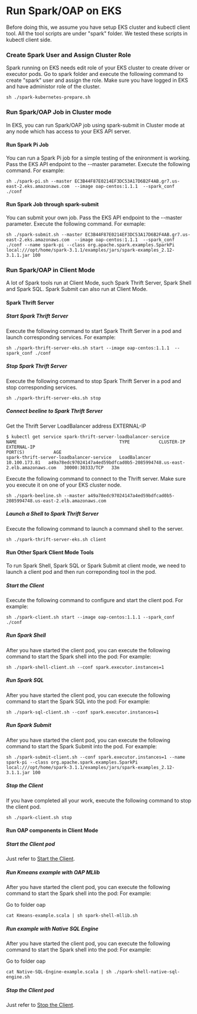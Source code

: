  # Run Spark/OAP on EKS
Before doing this, we assume you have setup EKS cluster and kubectl client tool. All the tool scripts are under "spark" folder. 
We tested these scripts in kubectl client side. 

### Create Spark User and Assign Cluster Role
Spark running on EKS needs edit role of your EKS cluster to create driver or executor pods. 
Go to spark folder and execute the following command to create "spark" user and assign the role. Make sure you have logged in EKS and have administor role of the cluster.
``` 
sh ./spark-kubernetes-prepare.sh
``` 

### Run Spark/OAP Job in Cluster mode
In EKS, you can run Spark/OAP job using spark-submit in Cluster mode at any node which has access to your EKS API server.

#### Run Spark Pi Job
You can run a Spark Pi job for a simple testing of the enironment is working. Pass the EKS API endpoint to the --master parameter. Execute the following command.
For example:
``` 
sh ./spark-pi.sh --master EC3B44F87E0214EF3DC53A17D6B2F4AB.gr7.us-east-2.eks.amazonaws.com  --image oap-centos:1.1.1  --spark_conf ./conf
``` 
#### Run Spark Job through spark-submit
You can submit your own job. Pass the EKS API endpoint to the --master parameter. Execute the following command.
For exmaple:
``` 
sh ./spark-submit.sh --master EC3B44F87E0214EF3DC53A17D6B2F4AB.gr7.us-east-2.eks.amazonaws.com  --image oap-centos:1.1.1  --spark_conf ./conf --name spark-pi --class org.apache.spark.examples.SparkPi  local:///opt/home/spark-3.1.1/examples/jars/spark-examples_2.12-3.1.1.jar 100
``` 

### Run Spark/OAP in Client Mode
A lot of Spark tools run at Client Mode, such Spark Thrift Server, Spark Shell and Spark SQL. Spark Submit can also run at Client Mode.

#### Spark Thrift Server

##### Start Spark Thrift Server
Execute the following command to start Spark Thrift Server in a pod and launch corresponding services.
For example:
``` 
sh ./spark-thrift-server-eks.sh start --image oap-centos:1.1.1  --spark_conf ./conf
``` 

##### Stop Spark Thrift Server
Execute the following command to stop Spark Thrift Server in a pod and stop corresponding services.
``` 
sh ./spark-thrift-server-eks.sh stop
``` 
##### Connect beeline to Spark Thrift Server
Get the Thrift Server LoadBalancer address EXTERNAL-IP
```
$ kubectl get service spark-thrift-server-loadbalancer-service
NAME                                       TYPE           CLUSTER-IP      EXTERNAL-IP                                                               PORT(S)           AGE
spark-thrift-server-loadbalancer-service   LoadBalancer   10.100.173.81   a49a78edc97024147a4ed59bdfcad0b5-2085994748.us-east-2.elb.amazonaws.com   30000:30333/TCP   33m
```


Execute the following command to connect to the Thrift server. Make sure you execute it on one of your EKS cluster node.
``` 
sh ./spark-beeline.sh --master a49a78edc97024147a4ed59bdfcad0b5-2085994748.us-east-2.elb.amazonaws.com
``` 

##### Launch a Shell to Spark Thrift Server
Execute the following command to launch a command shell to the server.
``` 
sh ./spark-thrift-server-eks.sh client
``` 

#### Run Other Spark Client Mode Tools
To run Spark Shell, Spark SQL or Spark Submit at client mode, we need to launch a client pod and then run correponding tool in the pod.

##### Start the Client
Execute the following command to configure and start the client pod.
For example:
``` 
sh ./spark-client.sh start --image oap-centos:1.1.1 --spark_conf ./conf
``` 

##### Run Spark Shell
After you have started the client pod, you can execute the following command to start the Spark shell into the pod:
For example:
``` 
sh ./spark-shell-client.sh --conf spark.executor.instances=1
``` 

##### Run Spark SQL
After you have started the client pod, you can execute the following command to start the Spark SQL into the pod:
For example:
``` 
sh ./spark-sql-client.sh --conf spark.executor.instances=1
``` 

##### Run Spark Submit
After you have started the client pod, you can execute the following command to start the Spark Submit into the pod.
For example:
``` 
sh ./spark-submit-client.sh --conf spark.executor.instances=1 --name spark-pi --class org.apache.spark.examples.SparkPi  local:///opt/home/spark-3.1.1/examples/jars/spark-examples_2.12-3.1.1.jar 100
``` 

##### Stop the Client
If you have completed all your work, execute the following command to stop the client pod.
``` 
sh ./spark-client.sh stop
``` 

#### Run OAP components in Client Mode

##### Start the Client pod
Just refer to [Start the Client](#start-the-client).

##### Run Kmeans example with OAP MLlib
After you have started the client pod, you can execute the following command to start the Spark shell into the pod:
For example:

Go to folder oap
``` 
cat Kmeans-example.scala | sh spark-shell-mllib.sh
``` 

##### Run example with Native SQL Engine
After you have started the client pod, you can execute the following command to start the Spark shell into the pod:
For example:

Go to folder oap
``` 
cat Native-SQL-Engine-example.scala | sh ./spark-shell-native-sql-engine.sh
``` 

##### Stop the Client pod
Just refer to [Stop the Client](#stop-the-client).

